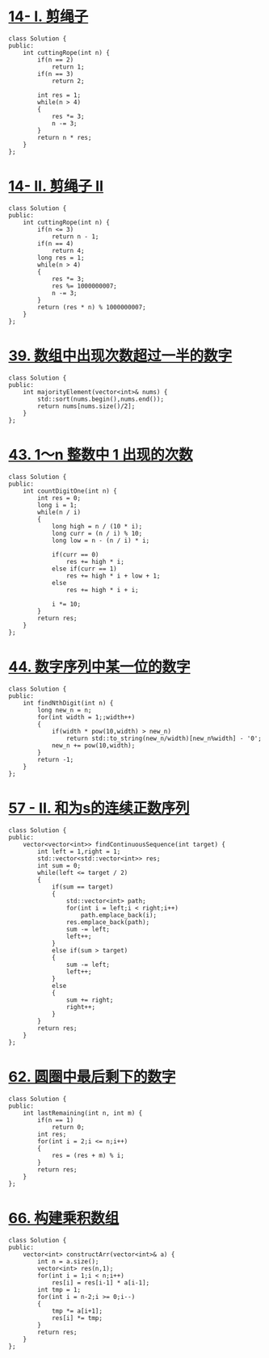 # [14- I. 剪绳子](https://leetcode-cn.com/problems/jian-sheng-zi-lcof/)

```
class Solution {
public:
    int cuttingRope(int n) {
        if(n == 2)
            return 1;
        if(n == 3)
            return 2;
        
        int res = 1;
        while(n > 4)
        {
            res *= 3;
            n -= 3;
        }
        return n * res;
    }
};
```

# [14- II. 剪绳子 II](https://leetcode-cn.com/problems/jian-sheng-zi-ii-lcof/)

```
class Solution {
public:
    int cuttingRope(int n) {
        if(n <= 3)
            return n - 1;
        if(n == 4)
            return 4;
        long res = 1;
        while(n > 4)
        {
            res *= 3;
            res %= 1000000007;
            n -= 3;
        }
        return (res * n) % 1000000007;
    }
};
```

# [39. 数组中出现次数超过一半的数字](https://leetcode-cn.com/problems/shu-zu-zhong-chu-xian-ci-shu-chao-guo-yi-ban-de-shu-zi-lcof/)

```
class Solution {
public:
    int majorityElement(vector<int>& nums) {
        std::sort(nums.begin(),nums.end());
        return nums[nums.size()/2];
    }
};
```

# [43. 1～n 整数中 1 出现的次数](https://leetcode-cn.com/problems/1nzheng-shu-zhong-1chu-xian-de-ci-shu-lcof/)

```
class Solution {
public:
    int countDigitOne(int n) {
        int res = 0;
        long i = 1;
        while(n / i)
        {
            long high = n / (10 * i);
            long curr = (n / i) % 10;
            long low = n - (n / i) * i;

            if(curr == 0)
                res += high * i;
            else if(curr == 1)
                res += high * i + low + 1;
            else
                res += high * i + i;
            
            i *= 10;
        }
        return res;
    }
};
```

# [44. 数字序列中某一位的数字](https://leetcode-cn.com/problems/shu-zi-xu-lie-zhong-mou-yi-wei-de-shu-zi-lcof/)

```
class Solution {
public:
    int findNthDigit(int n) {
		long new_n = n;
		for(int width = 1;;width++)
		{
			if(width * pow(10,width) > new_n)
				return std::to_string(new_n/width)[new_n%width] - '0';
			new_n += pow(10,width);
		}
		return -1;
    }
};
```

# [57 - II. 和为s的连续正数序列](https://leetcode-cn.com/problems/he-wei-sde-lian-xu-zheng-shu-xu-lie-lcof/)

```
class Solution {
public:
    vector<vector<int>> findContinuousSequence(int target) {
		int left = 1,right = 1;
		std::vector<std::vector<int>> res;
		int sum = 0;
		while(left <= target / 2)
		{
			if(sum == target)
			{	
				std::vector<int> path;
				for(int i = left;i < right;i++)
					path.emplace_back(i);
				res.emplace_back(path);
				sum -= left;
				left++;
			}
			else if(sum > target)
			{
				sum -= left;
				left++;
			}
			else
			{
				sum += right;
				right++;				
			}
		}
		return res;
    }
};
```

# [ 62. 圆圈中最后剩下的数字](https://leetcode-cn.com/problems/yuan-quan-zhong-zui-hou-sheng-xia-de-shu-zi-lcof/)

```
class Solution {
public:
    int lastRemaining(int n, int m) {
        if(n == 1)
            return 0;
        int res;
        for(int i = 2;i <= n;i++)
        {
            res = (res + m) % i;
        }
        return res;
    }
};
```

# [66. 构建乘积数组](https://leetcode-cn.com/problems/gou-jian-cheng-ji-shu-zu-lcof/)

```
class Solution {
public:
    vector<int> constructArr(vector<int>& a) {
        int n = a.size();
        vector<int> res(n,1);
        for(int i = 1;i < n;i++)
            res[i] = res[i-1] * a[i-1];
        int tmp = 1;
        for(int i = n-2;i >= 0;i--)
        {
            tmp *= a[i+1];
            res[i] *= tmp;
        }
        return res;
    }
};
```